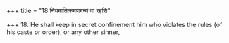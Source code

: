 +++
title = "18 नियमातिक्रमणमन्यं वा रहसि"

+++
18. He shall keep in secret confinement him who violates the rules (of his caste or order), or any other sinner, 
